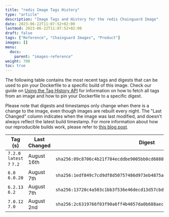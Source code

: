 ```yaml
---
title: "redis Image Tags History"
type: "article"
description: "Image Tags and History for the redis Chainguard Image"
date: 2023-06-22T11:07:52+02:00
lastmod: 2023-06-22T11:07:52+02:00
draft: false
tags: ["Reference", "Chainguard Images", "Product"]
images: []
menu:
  docs:
    parent: "images-reference"
weight: 700
toc: true
---
```


The following table contains the most recent tags and digests that can be used to pin your Dockerfile to a specific build of this image. Check our guide on [Using the Tag History API](/chainguard/chainguard-images/using-the-tag-history-api/) for information on how to fetch all tags from an image and how to pin your Dockerfile to a specific digest.

Please note that digests and timestamps only change when there is a change to the image, even though images are rebuilt every night. The "Last Changed" column indicates when the image was last modified, and doesn't always reflect the latest build timestamp. For more information about how our reproducible builds work, please refer to [this blog post](https://www.chainguard.dev/unchained/reproducing-chainguards-reproducible-image-builds).

| Tag (s)                     | Last Changed | Digest                                                                    |
|-----------------------------|--------------|---------------------------------------------------------------------------|
|  `7.2.0` `latest` `7` `7.2` | August 16th  | `sha256:09c8706c4b21f784ecddbe9005bb0cd6888f21101b36210c4af6976ede309494` |
|  `6.0` `6.0.20`             | August 7th   | `sha256:1edf849c7cd9df8d50757486d973eb4875a663462db91e48a8026cba016da83a` |
|  `6.2.13` `6.2`             | August 7th   | `sha256:13720c4a503c1bb3f536e46decd13d57cbde9725fa36cde22491ee1d3ec8d947` |
|  `7.0.12` `7.0`             | August 2nd   | `sha256:2c6319766f03f90a6ff4b4057da0b688aec4ec380497d79c9839a2f457a1eb1b` |
